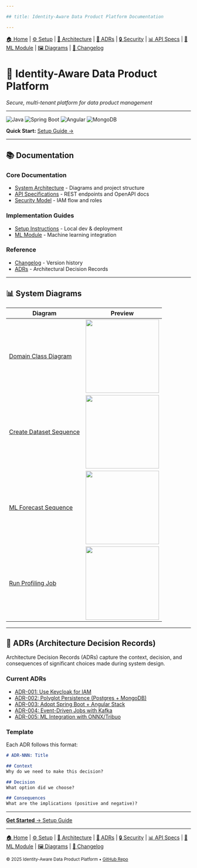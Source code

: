 ```yaml
---

## title: Identity-Aware Data Product Platform Documentation

---
```


[🏠 Home](index.md) | [⚙ Setup](setup.md) | [📐 Architecture](architecture.md) | [📜 ADRs](ADRs) | [🔒 Security](security.md) | [📊 API Specs](api-specs.md) | [🤖 ML Module](ml-module.md) | [🖼 Diagrams](diagrams.md) | [📝 Changelog](CHANGELOG.md)

# 🔐 Identity-Aware Data Product Platform

*Secure, multi-tenant platform for data product management*

---

![Java](https://img.shields.io/badge/Java-21-blue)
![Spring Boot](https://img.shields.io/badge/Spring_Boot-3.3-green)
![Angular](https://img.shields.io/badge/Angular-18-red)
![MongoDB](https://img.shields.io/badge/MongoDB-7%2B-green)

**Quick Start:** [Setup Guide →](setup.md)

---

## 📚 Documentation

### Core Documentation

* [System Architecture](architecture.md) - Diagrams and project structure
* [API Specifications](api-specs.md) - REST endpoints and OpenAPI docs
* [Security Model](security.md) - IAM flow and roles

### Implementation Guides

* [Setup Instructions](setup.md) - Local dev & deployment
* [ML Module](ml-module.md) - Machine learning integration

### Reference

* [Changelog](CHANGELOG.md) - Version history
* [ADRs](ADRs/) - Architectural Decision Records

---

## 📊 System Diagrams

| Diagram                                                | Preview                                                  |
| ------------------------------------------------------ | -------------------------------------------------------- |
| [Domain Class Diagram](diagrams/domain.png)            | <img src="diagrams/domain.png" width="200"/>             |
| [Create Dataset Sequence](diagrams/create_dataset.png) | <img src="diagrams/create_dataset.png" width="200"/>     |
| [ML Forecast Sequence](diagrams/ml_forecast.png)       | <img src="diagrams/ml_forecast.png" width="200"/>        |
| [Run Profiling Job](diagrams/run_profilling_job.png)   | <img src="diagrams/run_profilling_job.png" width="200"/> |

---

## 📝 ADRs (Architecture Decision Records)

Architecture Decision Records (ADRs) capture the context, decision, and consequences of significant choices made during system design.

### Current ADRs

* [ADR-001: Use Keycloak for IAM](ADRs/ADR-001-use-keycloak.md)
* [ADR-002: Polyglot Persistence (Postgres + MongoDB)](ADRs/ADR-002-polyglot-persistence.md)
* [ADR-003: Adopt Spring Boot + Angular Stack](ADRs/ADR-003-spring-boot-angular.md)
* [ADR-004: Event-Driven Jobs with Kafka](ADRs/ADR-004-kafka-jobs.md)
* [ADR-005: ML Integration with ONNX/Tribuo](ADRs/ADR-005-ml-integration.md)

### Template

Each ADR follows this format:

```md
# ADR-NNN: Title

## Context
Why do we need to make this decision?

## Decision
What option did we choose?

## Consequences
What are the implications (positive and negative)?
```

---

[**Get Started** → Setup Guide](setup.md)

---

[🏠 Home](index.md) | [⚙ Setup](setup.md) | [📐 Architecture](architecture.md) | [📜 ADRs](ADRs) | [🔒 Security](security.md) | [📊 API Specs](api-specs.md) | [🤖 ML Module](ml-module.md) | [🖼 Diagrams](diagrams.md) | [📝 Changelog](CHANGELOG.md)

<sub>© 2025 Identity-Aware Data Product Platform • [GitHub Repo](https://github.com/BenjaminBatte/platform-api)</sub>
